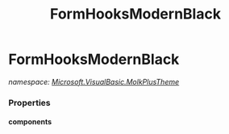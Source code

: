 ﻿---
title: FormHooksModernBlack
---

# FormHooksModernBlack
_namespace: [Microsoft.VisualBasic.MolkPlusTheme](N-Microsoft.VisualBasic.MolkPlusTheme.html)_





### Properties

#### components


